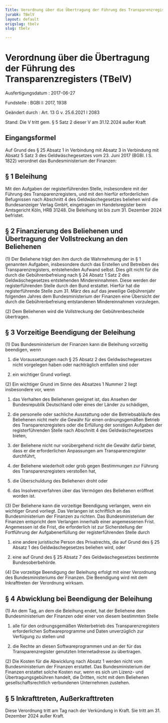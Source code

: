 ```yaml
---
Title: Verordnung über die Übertragung der Führung des Transparenzregisters
jurabk: TBelV
layout: default
origslug: tbelv
slug: tbelv

---
```


# Verordnung über die Übertragung der Führung des Transparenzregisters (TBelV)

Ausfertigungsdatum
:   2017-06-27

Fundstelle
:   BGBl I: 2017, 1938

Geändert durch
:   Art. 13 G v. 25.6.2021 I 2083

Stand: Die V tritt gem. § 5 Satz 2 dieser V am 31.12.2024 außer Kraft

## Eingangsformel

Auf Grund des § 25 Absatz 1 in Verbindung mit Absatz 3 in Verbindung
mit Absatz 5 Satz 3 des Geldwäschegesetzes vom 23. Juni 2017 (BGBl. I
S. 1822) verordnet das Bundesministerium der Finanzen:


## § 1 Beleihung

Mit den Aufgaben der registerführenden Stelle, insbesondere mit der
Führung des Transparenzregisters, und mit den hierfür erforderlichen
Befugnissen nach Abschnitt 4 des Geldwäschegesetzes beliehen wird die
Bundesanzeiger Verlag GmbH, eingetragen im Handelsregister beim
Amtsgericht Köln, HRB 31248. Die Beleihung ist bis zum 31. Dezember
2024 befristet.


## § 2 Finanzierung des Beliehenen und Übertragung der Vollstreckung an den Beliehenen

(1) Der Beliehene trägt den ihm durch die Wahrnehmung der in § 1
genannten Aufgaben, insbesondere durch das Erstellen und Betreiben des
Transparenzregisters, entstehenden Aufwand selbst. Dies gilt nicht für
die durch die Gebührenbefreiung nach § 24 Absatz 1 Satz 2 des
Geldwäschegesetzes entstehenden Mindereinnahmen. Diese werden der
registerführenden Stelle durch den Bund erstattet. Hierfür hat die
registerführende Stelle zum 31. März des auf das jeweilige
Gebührenjahr folgenden Jahres dem Bundesministerium der Finanzen eine
Übersicht der durch die Gebührenbefreiung entstandenen Mindereinnahmen
vorzulegen.

(2) Dem Beliehenen wird die Vollstreckung der Gebührenbescheide
übertragen.


## § 3 Vorzeitige Beendigung der Beleihung

(1) Das Bundesministerium der Finanzen kann die Beleihung vorzeitig
beendigen, wenn

1.  die Voraussetzungen nach § 25 Absatz 2 des Geldwäschegesetzes nicht
    vorgelegen haben oder nachträglich entfallen sind oder


2.  ein wichtiger Grund vorliegt.




(2) Ein wichtiger Grund im Sinne des Absatzes 1 Nummer 2 liegt
insbesondere vor, wenn

1.  das Verhalten des Beliehenen geeignet ist, das Ansehen der
    Bundesrepublik Deutschland oder eines der Länder zu schädigen,


2.  die personelle oder sachliche Ausstattung oder die Betriebsabläufe des
    Beliehenen nicht mehr die Gewähr für einen ordnungsgemäßen Betrieb des
    Transparenzregisters oder die Erfüllung der sonstigen Aufgaben der
    registerführenden Stelle nach Abschnitt 4 des Geldwäschegesetzes
    bieten,


3.  der Beliehene nicht nur vorübergehend nicht die Gewähr dafür bietet,
    dass er die erforderlichen Anpassungen am Transparenzregister
    durchführt,


4.  der Beliehene wiederholt oder grob gegen Bestimmungen zur Führung des
    Transparenzregisters verstoßen hat,


5.  die Überschuldung des Beliehenen droht oder


6.  das Insolvenzverfahren über das Vermögen des Beliehenen eröffnet
    worden ist.




(3) Der Beliehene kann die vorzeitige Beendigung verlangen, wenn ein
wichtiger Grund vorliegt. Das Verlangen ist schriftlich an das
Bundesministerium der Finanzen zu richten. Das Bundesministerium der
Finanzen entspricht dem Verlangen innerhalb einer angemessenen Frist.
Angemessen ist die Frist, die erforderlich ist zur Sicherstellung der
Fortführung der Aufgabenerfüllung der registerführenden Stelle durch

1.  eine andere juristische Person des Privatrechts, die auf Grund des §
    25 Absatz 1 des Geldwäschegesetzes beliehen wird, oder


2.  eine auf Grund des § 25 Absatz 7 des Geldwäschegesetzes bestimmte
    Bundesoberbehörde.




(4) Die vorzeitige Beendigung der Beleihung erfolgt mit einer
Verordnung des Bundesministeriums der Finanzen. Die Beendigung wird
mit dem Inkrafttreten der Verordnung wirksam.


## § 4 Abwicklung bei Beendigung der Beleihung

(1) An dem Tag, an dem die Beleihung endet, hat der Beliehene dem
Bundesministerium der Finanzen oder einer von diesem bestimmten Stelle

1.  alle für den ordnungsgemäßen Weiterbetrieb des Transparenzregisters
    erforderlichen Softwareprogramme und Daten unverzüglich zur Verfügung
    zu stellen und


2.  die Rechte an diesen Softwareprogrammen und an der für das
    Transparenzregister genutzten Internetadresse zu übertragen.




(2) Die Kosten für die Abwicklung nach Absatz 1 werden nicht vom
Bundesministerium der Finanzen erstattet. Das Bundesministerium der
Finanzen erstattet solche Kosten nur, wenn es sich um Lizenz- und
Übertragungsgebühren handelt, die Dritten, nicht mit dem Beliehenen
gesellschaftsrechtlich verbundenen Unternehmen zustehen.


## § 5 Inkrafttreten, Außerkrafttreten

Diese Verordnung tritt am Tag nach der Verkündung in Kraft. Sie tritt
am 31. Dezember 2024 außer Kraft.

